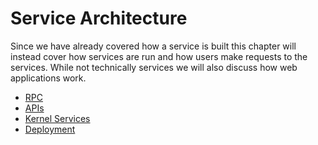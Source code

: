 # Service Architecture

Since we have already covered how a service is built this chapter will instead cover how services are run and how users make requests to the services. While not technically services we will also discuss how web applications work.

- [RPC](rpc.md)
- [APIs](apis.md)
- [Kernel Services](kernel-services.md)
- [Deployment](deployment.md)
